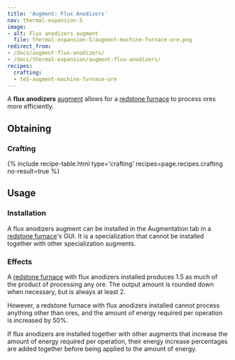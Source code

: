 ```yaml
---
title: 'Augment: Flux Anodizers'
nav: thermal-expansion-5
image:
- alt: Flux anodizers augment
  file: thermal-expansion-5/augment-machine-furnace-ore.png
redirect_from:
- /docs/augment-flux-anodizers/
- /docs/thermal-expansion/augment-flux-anodizers/
recipes:
  crafting:
  - te5-augment-machine-furnace-ore
---
```


A **flux anodizers** [augment](/docs/thermal-expansion-5/augments/) allows for a [redstone
furnace](/docs/thermal-expansion-5/redstone-furnace/) to process ores more efficiently.


Obtaining
---------

### Crafting
{% include recipe-table.html type='crafting' recipes=page.recipes.crafting no-result=true %}


Usage
-----

### Installation
A flux anodizers augment can be installed in the Augmentation tab in a [redstone
furnace](/docs/thermal-expansion-5/redstone-furnace/)'s GUI. It is a specialization that cannot be
installed together with other specialization augments.

### Effects
A [redstone furnace](/docs/thermal-expansion-5/redstone-furnace/) with flux anodizers installed
produces 1.5 as much of the product of processing any ore. The output amount is
rounded down when necessary, but is always at least 2.

However, a redstone furnace with flux anodizers installed cannot process
anything other than ores, and the amount of energy required per operation is
increased by 50%.

If flux anodizers are installed together with other augments that increase the
amount of energy required per operation, their energy increase percentages are
added together before being applied to the amount of energy.
